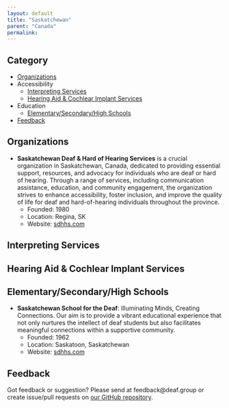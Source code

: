 ```yaml
---
layout: default
title: "Saskatchewan"
parent: "Canada"
permalink:
---
```

## Category

- [Organizations](#organizations)
- Accessibility 
  - [Interpreting Services](#interpreting-services)
  - [Hearing Aid & Cochlear Implant Services](#hearing-aid-&-cochlear-impant-services)
- Education
    - [Elementary/Secondary/High Schools](#elementarysecondaryhigh-schools)
- [Feedback](#feedback)

## Organizations

- **Saskatchewan Deaf & Hard of Hearing Services** is a crucial organization in Saskatchewan, Canada, dedicated to providing essential support, resources, and advocacy for individuals who are deaf or hard of hearing. Through a range of services, including communication assistance, education, and community engagement, the organization strives to enhance accessibility, foster inclusion, and improve the quality of life for deaf and hard-of-hearing individuals throughout the province.
  - Founded: 1980
  - Location: Regina, SK
  - Website: [sdhhs.com](https://sdhhs.com/)

## Interpreting Services

## Hearing Aid & Cochlear Implant Services

## Elementary/Secondary/High Schools

- **Saskatchewan School for the Deaf**: Illuminating Minds, Creating Connections. Our aim is to provide a vibrant educational experience that not only nurtures the intellect of deaf students but also facilitates meaningful connections within a supportive community.
  - Founded: 1962
  - Location: Saskatoon, Saskatchewan
  - Website: [sdhhs.com](https://sdhhs.com/)


## Feedback
Got feedback or suggestion? Please send at <!-- fsdvwqs -->feed<!-- asdzxcwqe -->back<!-- zndoasdifg -->@<!-- dsafasdf  -->deaf.<!-- bncjdhsatuy -->group or create issue/pull requests on [our GitHub repository](https://github.com/BatteryDie/resources.deaf.group).
